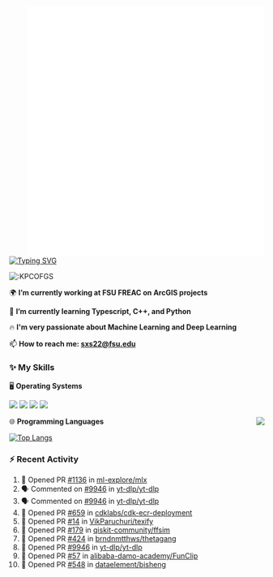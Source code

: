 <img align="right" width="470" src="github-metrics.svg">

[![Typing SVG](https://readme-typing-svg.herokuapp.com?duration=2500&vCenter=true&width=200&height=40&lines=Hello+World+👋)](https://git.io/typing-svg)

<img src="https://count.getloli.com/get/@:KPCOFGS" alt=":KPCOFGS" />

🌍 **I’m currently working at FSU FREAC on ArcGIS projects**

🌱 **I’m currently learning Typescript, C++, and Python**

🔥 **I'm very passionate about Machine Learning and Deep Learning**

📫 **How to reach me: sxs22@fsu.edu**

### ✨ **My Skills**

🖥️ **Operating Systems**

[![](https://img.shields.io/badge/-Linux-4fc08d?style=flat-square&logo=Linux&logoColor=fff)](https://www.linuxfoundation.org/)
[![](https://img.shields.io/badge/LinuxMint-47A248?style=flat-square&logo=linuxmint&logoColor=fff)](https://linuxmint.com/)
[![](https://img.shields.io/badge/Windows11-0078d6?style=flat-square&logo=windows&logoColor=fff)](https://www.microsoft.com/software-download/windows11)
[![](https://img.shields.io/badge/Ubuntu-E95420?style=flat-square&logo=ubuntu&logoColor=white)](https://ubuntu.com/download)

<a>
    <img align="right" src="https://github-readme-stats.vercel.app/api?username=KPCOFGS&theme=tokyonight&show_icons=true&show=reviews,prs_merged,prs_merged_percentage">
</a>

🌐 **Programming Languages**

[![Top Langs](https://github-readme-stats.vercel.app/api/top-langs/?username=KPCOFGS&theme=tokyonight)](https://github.com/anuraghazra/github-readme-stats)

### ⚡ **Recent Activity**
<!--START_SECTION:activity-->
1. 💪 Opened PR [#1136](https://github.com/ml-explore/mlx/pull/1136) in [ml-explore/mlx](https://github.com/ml-explore/mlx)
2. 🗣 Commented on [#9946](https://github.com/yt-dlp/yt-dlp/pull/9946#issuecomment-2118213734) in [yt-dlp/yt-dlp](https://github.com/yt-dlp/yt-dlp)
3. 🗣 Commented on [#9946](https://github.com/yt-dlp/yt-dlp/pull/9946#issuecomment-2118203843) in [yt-dlp/yt-dlp](https://github.com/yt-dlp/yt-dlp)
4. 💪 Opened PR [#659](https://github.com/cdklabs/cdk-ecr-deployment/pull/659) in [cdklabs/cdk-ecr-deployment](https://github.com/cdklabs/cdk-ecr-deployment)
5. 💪 Opened PR [#14](https://github.com/VikParuchuri/texify/pull/14) in [VikParuchuri/texify](https://github.com/VikParuchuri/texify)
6. 💪 Opened PR [#179](https://github.com/qiskit-community/ffsim/pull/179) in [qiskit-community/ffsim](https://github.com/qiskit-community/ffsim)
7. 💪 Opened PR [#424](https://github.com/brndnmtthws/thetagang/pull/424) in [brndnmtthws/thetagang](https://github.com/brndnmtthws/thetagang)
8. 💪 Opened PR [#9946](https://github.com/yt-dlp/yt-dlp/pull/9946) in [yt-dlp/yt-dlp](https://github.com/yt-dlp/yt-dlp)
9. 💪 Opened PR [#57](https://github.com/alibaba-damo-academy/FunClip/pull/57) in [alibaba-damo-academy/FunClip](https://github.com/alibaba-damo-academy/FunClip)
10. 💪 Opened PR [#548](https://github.com/dataelement/bisheng/pull/548) in [dataelement/bisheng](https://github.com/dataelement/bisheng)
<!--END_SECTION:activity-->
